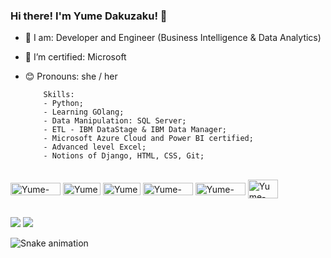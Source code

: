 ### Hi there! I'm **Yume Dakuzaku**! 👋


- 🔭 I am: Developer and Engineer (Business Intelligence & Data Analytics)
- 🌱 I’m certified: Microsoft
- 😊 Pronouns: she / her

          Skills:
          - Python;
          - Learning GOlang;
          - Data Manipulation: SQL Server;
          - ETL - IBM DataStage & IBM Data Manager;
          - Microsoft Azure Cloud and Power BI certified;
          - Advanced level Excel;
          - Notions of Django, HTML, CSS, Git;
  
<div style="display: inline_block"><br>
  
  <img align="center" alt="Yume-Python" height="20" width="80" src="https://img.shields.io/badge/Python-14354C?style=for-the-badge&logo=python&logoColor=white">
  <img align="center" alt="Yume-HTML" height="20" width="60" src="https://img.shields.io/badge/HTML5-E34F26?style=for-the-badge&logo=html5&logoColor=white">
  <img align="center" alt="Yume-CSS" height="20" width="60" src="https://img.shields.io/badge/CSS3-1572B6?style=for-the-badge&logo=css3&logoColor=white">
  <img align="center" alt="Yume-Azure" height="20" width="80" src="https://img.shields.io/badge/Microsoft_Azure-0089D6?style=for-the-badge&logo=microsoft-azure&logoColor=white">
  <img align="center" alt="Yume-Excel" height="20" width="80" src="https://img.shields.io/badge/Microsoft_Excel-217346?style=for-the-badge&logo=microsoft-excel&logoColor=white">
   <img align="center" alt="Yume-SQLServer" height="30" width="48" src= "https://cdn.jsdelivr.net/gh/devicons/devicon/icons/microsoftsqlserver/microsoftsqlserver-plain.svg">
  
  </div>
  
 ##
 
  <div> 
    <a href = "mailto:yumedakuzaku@gmail.com"><img src="https://img.shields.io/badge/-Gmail-%23333?style=for-the-badge&logo=gmail&logoColor=white" target="_blank"></a>
    <a href="https://www.linkedin.com/in/yume-isabelle-dakuzaku/" target="_blank"><img src="https://img.shields.io/badge/-LinkedIn-%230077B5?style=for-the-badge&logo=linkedin&logoColor=white" target="_blank"></a> 

  ![Snake animation](https://github.com/yumedakuzaku/yumedakuzaku/blob/output/github-contribution-grid-snake.svg)
</div>
